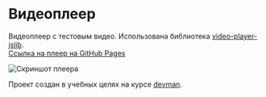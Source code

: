 # Видеоплеер
Видеоплеер с тестовым видео. Использована библиотека [video-player-jslib](https://github.com/devmanorg/video-player-jslib).  
[Ссылка на плеер на GitHub Pages]()  

![Скриншот плеера]()

Проект создан в учебных целях на курсе [devman](https://dvmn.org/).